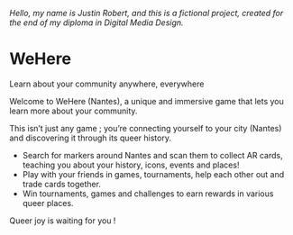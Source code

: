  *Hello, my name is Justin Robert, and this is a fictional project, created for the end of my diploma in Digital Media Design.*
# WeHere 

Learn about your community anywhere, everywhere

Welcome to WeHere (Nantes), a unique and immersive game that lets you learn more about your community. 

This isn’t just any game ; you’re connecting yourself to your city (Nantes) and discovering it through its queer history.

+ Search for markers around Nantes and scan them to collect AR cards, teaching you about your history, icons, events and places!
+ Play with your friends in games, tournaments, help each other out and trade cards together.
+ Win tournaments, games and challenges to earn rewards in various queer places.

Queer joy is waiting for you !
